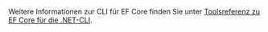Weitere Informationen zur CLI für EF Core finden Sie unter [Toolsreferenz zu EF Core für die .NET-CLI](/ef/core/miscellaneous/cli/dotnet).